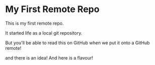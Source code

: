 # My First Remote Repo

This is my first remote repo.

It started life as a local git repository.

But you'll be able to read this on GitHub when we put it onto a GitHub remote!

and there is an idea! And here is a flavour!
